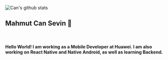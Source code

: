![Can's github stats](https://github-readme-stats.vercel.app/api?username=can-sevin&show_icons=true&theme=midnight-purple&count_private=true)
<h2>Mahmut Can Sevin 👋 </h2>
<br>
<h4>Hello World! I am working as a Mobile Developer at Huawei. I am also working on React Native and Native Android, as well as learning Backend.</h4>
